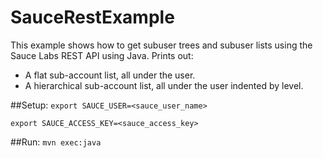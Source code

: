 # SauceRestExample

This example shows how to get subuser trees and subuser lists using the Sauce Labs REST API using Java.
Prints out:
* A flat sub-account list, all under the user.
* A hierarchical sub-account list, all under the user indented by level.

##Setup:
```export SAUCE_USER=<sauce_user_name>```

```export SAUCE_ACCESS_KEY=<sauce_access_key>```

##Run:
```mvn exec:java```
